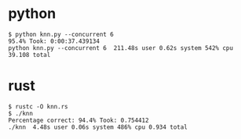 # python

    $ python knn.py --concurrent 6
    95.4% Took: 0:00:37.439134
    python knn.py --concurrent 6  211.48s user 0.62s system 542% cpu 39.108 total
    
# rust

    $ rustc -O knn.rs
    $ ./knn
    Percentage correct: 94.4% Took: 0.754412
    ./knn  4.48s user 0.06s system 486% cpu 0.934 total
    
